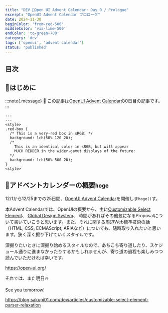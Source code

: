 ```yaml
---
title: "DEV 🎄Open UI Advent Calendar: Day 0 / Prologue"
excerpt: "OpenUI Advent Calendar プロローグ"
date: 2024-11-30
beginColor: 'from-red-500'
middleColor: 'via-lime-500'
endColor: 'to-green-700'
category: 'dev'
tags: ['openui', 'advent calendar']
status: 'published'
---
```

## 目次

## 🎄はじめに

:::note{.message}
🎄 この記事は[OpenUI Advent Calendar](https://adventar.org/calendars/10293)の0日目の記事です。
:::

```astro title=hello.astro
---
---
<style>
.red-box {
  /* This is a very-red box in sRGB: */
  background: lch(50% 120 20);
  /*
    This is an identical color in sRGB, but will appear
    MUCH REDDER in the wider-gamut displays of the future:
  */
  background: lch(50% 500 20);
}
<style>
```

## 🎄アドベントカレンダーの概要`hoge`

12/1から12/25までの25日間、[OpenUI Advent Calendar](https://adventar.org/calendars/10293)を開催しま`hoge()`す。

本Advent Calendarでは、OpenUIの概要から、主に[Customizable Select Element](https://open-ui.org/components/customizableselect/)、 [Global Design System](https://github.com/openui/design-system)、 時間があればその他気になるProposalについて書いていこうと思います。また、それに関する周辺Web標準技術の話（HTML, CSS, ECMAScript, ARIAなど）についても、随時取り入れたいと思います。狭く深く掘り下げていくスタイルです。

深掘りたいときに深掘り始めるスタイルなので、あちこち寄り道したり、スケジュール通りに進まなかったりするかもしれませんが、寄り道の過程も楽しみつつ読んでいただければ幸いです。

<https://open-ui.org/>

それでは、また明日⛄

See you tomorrow!

<https://blog.sakupi01.com/dev/articles/customizable-select-element-parser-relaxation>
